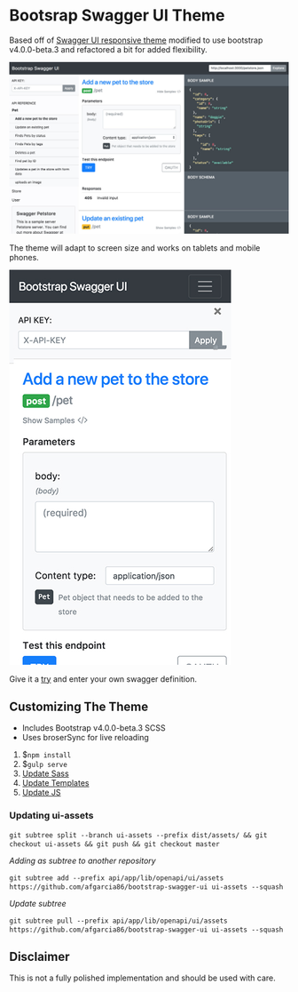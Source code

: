 # Bootsrap Swagger UI Theme

Based off of [Swagger UI responsive theme](https://github.com/jensoleg/swagger-ui) modified to use bootstrap v4.0.0-beta.3 and refactored a bit for added flexibility.

[![Swagger Theme example](bootstrap-swagger-ui.jpg)](http://swagger-ui.andresthegiant.com/?url=http://petstore.swagger.io/v2/swagger.json)

The theme will adapt to screen size and works on tablets and mobile phones.

[![Swagger Theme example](bootstrap-swagger-ui-mobile.jpg)](http://swagger-ui.andresthegiant.com/?url=http://petstore.swagger.io/v2/swagger.json)

Give it a [try](http://swagger-ui.andresthegiant.com/?url=http://petstore.swagger.io/v2/swagger.json) and enter your own swagger definition.

## Customizing The Theme

* Includes Bootstrap v4.0.0-beta.3 SCSS
* Uses broserSync for live reloading

1. $`npm install`
1. $`gulp serve`
1. [Update Sass](src/main/scss)
1. [Update Templates](src/main/template)
1. [Update JS](src/main/javascript/view)

### Updating ui-assets

```
git subtree split --branch ui-assets --prefix dist/assets/ && git checkout ui-assets && git push && git checkout master
```

*Adding as subtree to another repository*
```
git subtree add --prefix api/app/lib/openapi/ui/assets https://github.com/afgarcia86/bootstrap-swagger-ui ui-assets --squash
```

*Update subtree*
```
git subtree pull --prefix api/app/lib/openapi/ui/assets https://github.com/afgarcia86/bootstrap-swagger-ui ui-assets --squash
```

## Disclaimer

This is not a fully polished implementation and should be used with care.
